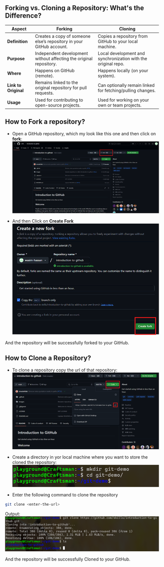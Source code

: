 ## Forking vs. Cloning a Repository: What's the Difference?

| Aspect | Forking | Cloning |
| --- | --- | ---|
| **Definition** | Creates a copy of someone else’s repository in your GitHub account. | Copies a repository from GitHub to your local machine. |
| **Purpose** | Independent development without affecting the original repository. | Local development and synchronization with the original repo. |
| **Where** | Happens on GitHub (remote). | Happens locally (on your system). |
| **Link to Original** | Remains linked to the original repository for pull requests. | Can optionally remain linked for fetching/pulling changes. |
| **Usage** | Used for contributing to open-source projects. | Used for working on your own or team projects. |

## How to Fork a repository?
* Open a GitHub repository, which my look like this one and then click on **fork**:
![alt text](Images/Screenshot-1.png)

* And then Click on **Create Fork**
![alt text](Images/Screenshot-2.png)

And the repository will be successfully forked to your GitHub.

## How to Clone a Repository?
* To clone a repository copy the url of that repository:
![alt text](Images/Screenshot-3.png)

* Create a directory in yor local machine where you want to store the cloned the repository:
![alt text](Images/Screenshot-4.png)

* Enter the following command to clone the repository

```bash
git clone <enter-the-url>
```
Output:
![alt text](Images/Screenshot-6.png)

And the repository will be successfully Cloned to your GitHub.








